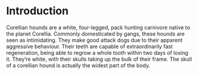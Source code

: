 # Introduction

Corellian hounds are a white, four-legged, pack hunting carnivore native to the planet Corellia.
Commonly domesticated by gangs, these hounds are seen as intimidating.
They make good attack dogs due to their apparent aggressive behaviour.
Their teeth are capable of extraordinarily fast regeneration, being able to regrow a whole tooth within two days of losing it.
They’re white, with their skulls taking up the bulk of their frame.
The skull of a corellian hound is actually the widest part of the body.
